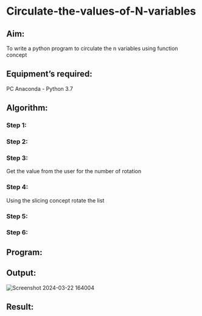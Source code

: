 # Circulate-the-values-of-N-variables
## Aim:
To write a python program to circulate the n variables using function concept
## Equipment’s required:
PC
Anaconda - Python 3.7
## Algorithm: 
### Step 1: 
### Step 2: 
### Step 3: 
Get the value from the user for the number of rotation
### Step 4: 
Using the slicing concept rotate the list

### Step 5: 
### Step 6: 
## Program:

## Output:
![Screenshot 2024-03-22 164004](https://github.com/rdxkeerthi/Circulate-the-values-of-N-variables/assets/147473120/59ad9f51-1435-4efc-8596-6b12b628b4b3)

## Result:
